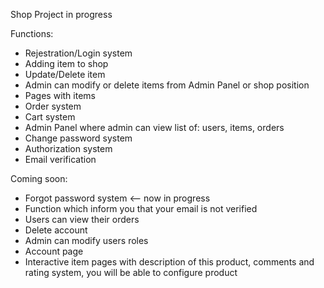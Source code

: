 Shop Project in progress

Functions:
- Rejestration/Login system
- Adding item to shop
- Update/Delete item 
- Admin can modify or delete items from Admin Panel or shop position
- Pages with items
- Order system
- Cart system
- Admin Panel where admin can view list of: users, items, orders
- Change password system
- Authorization system
- Email verification

Coming soon:
- Forgot password system  <-- now in progress
- Function which inform you that your email is not verified
- Users can view their orders
- Delete account
- Admin can modify users roles
- Account page
- Interactive item pages with description of this product, comments and rating system, you will be able to configure product
  

